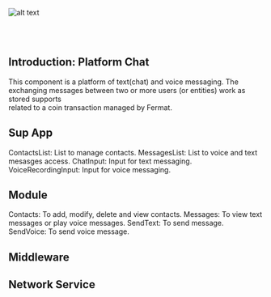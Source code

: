 ![alt text](https://github.com/bitDubai/media-kit/blob/master/Readme%20Image/Fermat%20Logotype/Fermat_Logo_3D.png "Fermat
Logo")

<br><br>
## Introduction: Platform Chat
  This component is a platform of text(chat) and voice messaging. 
  The exchanging messages between two or more users (or entities) work as stored supports  
  related to a coin transaction managed by Fermat.
  
## Sup App
  ContactsList: List to manage contacts.
  MessagesList: List to voice and text mesasges access.
  ChatInput: Input for text messaging.
  VoiceRecordingInput: Input for voice messaging.
  
## Module
  Contacts: To add, modify, delete and view contacts.
  Messages: To view text messages or play voice messages. 
  SendText: To send message.
  SendVoice: To send voice message.

## Middleware

## Network Service
